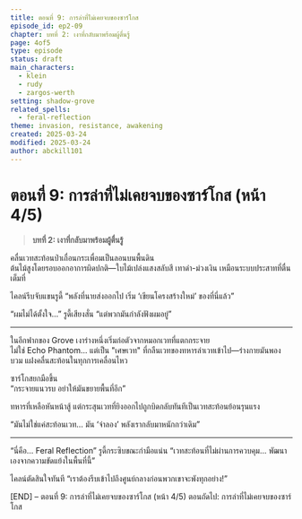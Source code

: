 ```yaml
---
title: ตอนที่ 9: การล่าที่ไม่เคยจบของซาร์โกส
episode_id: ep2-09
chapter: บทที่ 2: เงาที่กลับมาพร้อมผู้ตื่นรู้
page: 4of5
type: episode
status: draft
main_characters:
  - klein
  - rudy
  - zargos-werth
setting: shadow-grove
related_spells:
  - feral-reflection
theme: invasion, resistance, awakening
created: 2025-03-24
modified: 2025-03-24
author: abckill101
---
```


# ตอนที่ 9: การล่าที่ไม่เคยจบของซาร์โกส (หน้า 4/5)

> **บทที่ 2: เงาที่กลับมาพร้อมผู้ตื่นรู้**  

คลื่นเวทสะท้อนป่าเถื่อนกระเพื่อมเป็นลอนบนพื้นดิน  
ต้นไม้สูงโดยรอบออกอาการผิดปกติ—ใบไม้เปล่งแสงสลับสี เทาดำ-ม่วงเงิน เหมือนระบบประสาทที่ตื่นเต็มที่

ไคลน์รีบจับแขนรูดี้ “พลังที่นายส่งออกไป เริ่ม ‘เขียนโครงสร้างใหม่’ ของที่นี่แล้ว”

“ผมไม่ได้ตั้งใจ...” รูดี้เสียงสั่น “แต่พวกมันกำลังฟังผมอยู่”

---

ในอีกฟากของ Grove เงาร่างหนึ่งเริ่มก่อตัวจากหมอกเวทที่แตกกระจาย  
ไม่ใช่ Echo Phantom... แต่เป็น "เศษเวท" ที่กลืนเวทของทหารล่าเวทเข้าไป—ร่างกายมันพองบวม แฝงคลื่นสะท้อนในทุกการเคลื่อนไหว

ซาร์โกสยกมือขึ้น  
“กระจายแนวรบ อย่าให้มันขยายพื้นที่อีก”

ทหารที่เหลือหันหน้าสู้ แต่กระสุนเวทที่ยิงออกไปถูกบิดกลับทันทีเป็นเวทสะท้อนย้อนรุนแรง

“มันไม่ใช่แค่สะท้อนเวท... มัน ‘จำลอง’ พลังเรากลับมาหนักกว่าเดิม”

---

“นี่คือ... Feral Reflection” รูดี้กระซิบขณะกำมือแน่น “เวทสะท้อนที่ไม่ผ่านการควบคุม... พัฒนาเองจากความขัดแย้งในพื้นที่นี้”

ไคลน์ตัดสินใจทันที “เราต้องรีบเข้าไปถึงศูนย์กลางก่อนพวกเขาจะพังทุกอย่าง!”

[END] – ตอนที่ 9: การล่าที่ไม่เคยจบของซาร์โกส (หน้า 4/5)
ตอนถัดไป: การล่าที่ไม่เคยจบของซาร์โกส